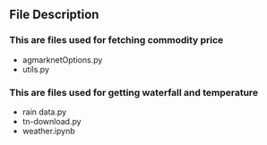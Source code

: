 ## File Description

### This are files used for fetching commodity price
- agmarknetOptions.py
- utils.py

### This are files used for getting waterfall and temperature
- rain data.py
- tn-download.py
- weather.ipynb